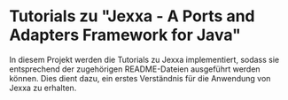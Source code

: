 # Tutorials zu "Jexxa - A Ports and Adapters Framework for Java"
In diesem Projekt werden die Tutorials zu Jexxa implementiert, sodass sie entsprechend der zugehörigen README-Dateien ausgeführt werden können.
Dies dient dazu, ein erstes Verständnis für die Anwendung von Jexxa zu erhalten.
